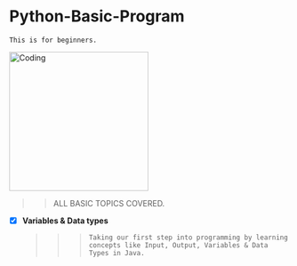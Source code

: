 # Python-Basic-Program
`This is for beginners. `

<img align="center" alt="Coding" width="250" src="https://encrypted-tbn0.gstatic.com/images?q=tbn:ANd9GcRRsAZCz09UUtpzN6oTeZbmy9UBiTm6w3YTxw&usqp=CAU">

>> ALL BASIC TOPICS COVERED.

- [x] **Variables & Data types**
  > > > `Taking our first step into programming by learning concepts like Input, Output, Variables & Data Types in Java.`